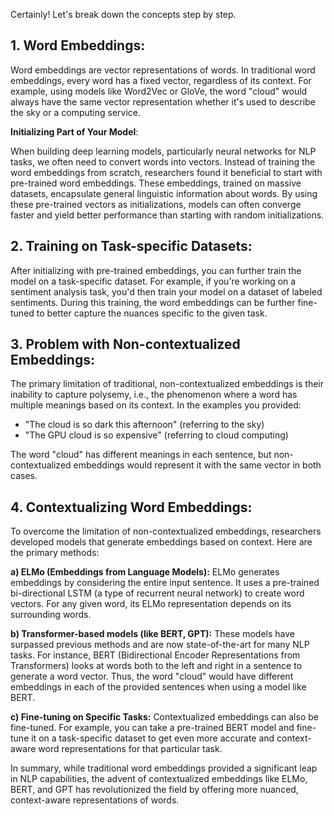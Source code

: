 Certainly! Let's break down the concepts step by step.

## 1. Word Embeddings:

Word embeddings are vector representations of words. In traditional word embeddings, every word has a fixed vector, regardless of its context. For example, using models like Word2Vec or GloVe, the word "cloud" would always have the same vector representation whether it's used to describe the sky or a computing service.

**Initializing Part of Your Model**:

When building deep learning models, particularly neural networks for NLP tasks, we often need to convert words into vectors. Instead of training the word embeddings from scratch, researchers found it beneficial to start with pre-trained word embeddings. These embeddings, trained on massive datasets, encapsulate general linguistic information about words. By using these pre-trained vectors as initializations, models can often converge faster and yield better performance than starting with random initializations.

## 2. Training on Task-specific Datasets:

After initializing with pre-trained embeddings, you can further train the model on a task-specific dataset. For example, if you're working on a sentiment analysis task, you'd then train your model on a dataset of labeled sentiments. During this training, the word embeddings can be further fine-tuned to better capture the nuances specific to the given task.

## 3. Problem with Non-contextualized Embeddings:

The primary limitation of traditional, non-contextualized embeddings is their inability to capture polysemy, i.e., the phenomenon where a word has multiple meanings based on its context. In the examples you provided:
- "The cloud is so dark this afternoon" (referring to the sky)
- "The GPU cloud is so expensive" (referring to cloud computing)

The word "cloud" has different meanings in each sentence, but non-contextualized embeddings would represent it with the same vector in both cases.

## 4. Contextualizing Word Embeddings:

To overcome the limitation of non-contextualized embeddings, researchers developed models that generate embeddings based on context. Here are the primary methods:

**a) ELMo (Embeddings from Language Models):**
ELMo generates embeddings by considering the entire input sentence. It uses a pre-trained bi-directional LSTM (a type of recurrent neural network) to create word vectors. For any given word, its ELMo representation depends on its surrounding words.

**b) Transformer-based models (like BERT, GPT):**
These models have surpassed previous methods and are now state-of-the-art for many NLP tasks. For instance, BERT (Bidirectional Encoder Representations from Transformers) looks at words both to the left and right in a sentence to generate a word vector. Thus, the word "cloud" would have different embeddings in each of the provided sentences when using a model like BERT.

**c) Fine-tuning on Specific Tasks:**
Contextualized embeddings can also be fine-tuned. For example, you can take a pre-trained BERT model and fine-tune it on a task-specific dataset to get even more accurate and context-aware word representations for that particular task.

In summary, while traditional word embeddings provided a significant leap in NLP capabilities, the advent of contextualized embeddings like ELMo, BERT, and GPT has revolutionized the field by offering more nuanced, context-aware representations of words.